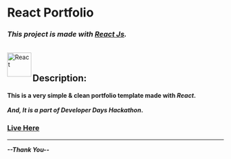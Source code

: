# React Portfolio

### **_This project is made with [React Js](https://reactjs.org/)._**

<br/>

<img align="left" width="56" alt="React" src="pimages/favicon.ico" />

<br/>

## Description:

<h4>
    This is a very simple & clean portfolio template made with <i>React</i>.
    <br/><br/>
    <i>And, It is a part of Developer Days Hackathon</i>.<br/>
</h4>

### [Live Here](https://react-portfolio-moazma.abid.app/)

<hr/>

**_--Thank You--_**
